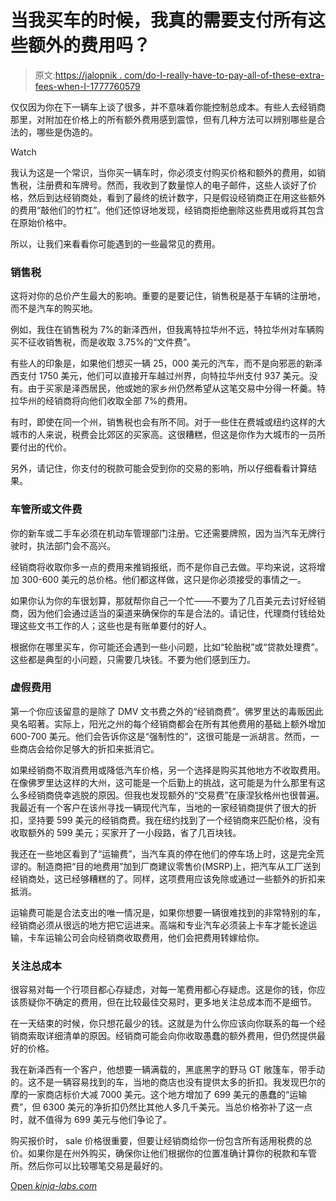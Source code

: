 # 当我买车的时候，我真的需要支付所有这些额外的费用吗？

> 原文:[https://jalopnik . com/do-I-really-have-to-pay-all-of-these-extra-fees-when-I-1777760579](https://jalopnik.com/do-i-really-have-to-pay-all-of-these-extra-fees-when-i-1777760579)

仅仅因为你在下一辆车上谈了很多，并不意味着你能控制总成本。有些人去经销商那里，对附加在价格上的所有额外费用感到震惊，但有几种方法可以辨别哪些是合法的，哪些是伪造的。

Watch

我认为这是一个常识，当你买一辆车时，你必须支付购买价格和额外的费用，如销售税，注册费和车牌号。然而，我收到了数量惊人的电子邮件，这些人谈好了价格，然后到达经销商处，看到了最终的统计数字，只是假设经销商正在用这些额外的费用“敲他们的竹杠”。他们还惊讶地发现，经销商拒绝删除这些费用或将其包含在原始价格中。

所以，让我们来看看你可能遇到的一些最常见的费用。

### 销售税

这将对你的总价产生最大的影响。重要的是要记住，销售税是基于车辆的注册地，而不是汽车的购买地。

例如，我住在销售税为 7%的新泽西州，但我离特拉华州不远，特拉华州对车辆购买不征收销售税，而是收取 3.75%的“文件费”。

有些人的印象是，如果他们想买一辆 25，000 美元的汽车，而不是向邪恶的新泽西支付 1750 美元，他们可以直接开车越过州界，向特拉华州支付 937 美元。没有。由于买家是泽西居民，他或她的家乡州仍然希望从这笔交易中分得一杯羹。特拉华州的经销商将向他们收取全部 7%的费用。

有时，即使在同一个州，销售税也会有所不同。对于一些住在费城或纽约这样的大城市的人来说，税费会比郊区的买家高。这很糟糕，但这是你作为大城市的一员所要付出的代价。

另外，请记住，你支付的税款可能会受到你的交易的影响，所以仔细看看计算结果。

### 车管所或文件费

你的新车或二手车必须在机动车管理部门注册。它还需要牌照，因为当汽车无牌行驶时，执法部门会不高兴。

经销商将收取你多一点的费用来推销报纸，而不是你自己去做。平均来说，这将增加 300-600 美元的总价格。他们都这样做，这只是你必须接受的事情之一。

如果你认为你的车很划算，那就帮你自己一个忙——不要为了几百美元去讨好经销商，因为他们会通过适当的渠道来确保你的车是合法的。请记住，代理商付钱给处理这些文书工作的人；这些也是有账单要付的好人。

根据你在哪里买车，你可能还会遇到一些小问题，比如“轮胎税”或“贷款处理费”。这些都是典型的小问题，只需要几块钱。不要为他们感到压力。

### 虚假费用

第一个你应该留意的是除了 DMV 文书费之外的“经销商费”。佛罗里达的毒贩因此臭名昭著。实际上，阳光之州的每个经销商都会在所有其他费用的基础上额外增加 600-700 美元。他们会告诉你这是“强制性的”，这很可能是一派胡言。然而，一些商店会给你足够大的折扣来抵消它。

如果经销商不取消费用或降低汽车价格，另一个选择是购买其他地方不收取费用。在像佛罗里达这样的大州，这可能是一个后勤上的挑战，这可能是为什么那里有这么多经销商侥幸逃脱的原因。但我也发现额外的“交易费”在康涅狄格州也很普遍。我最近有一个客户在该州寻找一辆现代汽车，当地的一家经销商提供了很大的折扣，坚持要 599 美元的经销商费。我在纽约找到了一个经销商来匹配价格，没有收取额外的 599 美元；买家开了一小段路，省了几百块钱。

我还在一些地区看到了“运输费”，当汽车真的停在他们的停车场上时，这是完全荒谬的。制造商把“目的地费用”加到厂商建议零售价(MSRP)上，把汽车从工厂送到经销商处，这已经够糟糕的了。同样，这项费用应该免除或通过一些额外的折扣来抵消。

运输费可能是合法支出的唯一情况是，如果你想要一辆很难找到的非常特别的车，经销商必须从很远的地方把它运进来。高端和专业汽车必须装上卡车才能长途运输，卡车运输公司会向经销商收取费用，他们会把费用转嫁给你。

### **关注总成本**

很容易对每一个行项目都心存疑虑，对每一笔费用都心存疑虑。这是你的钱，你应该质疑你不确定的费用，但在比较最佳交易时，更多地关注总成本而不是细节。

在一天结束的时候，你只想花最少的钱。这就是为什么你应该向你联系的每一个经销商索取详细清单的原因。经销商可能会向你收取愚蠢的额外费用，但仍然提供最好的价格。

我在新泽西有一个客户，他想要一辆满载的，黑底黑字的野马 GT 敞篷车，带手动的。这不是一辆容易找到的车，当地的商店也没有提供太多的折扣。我发现巴尔的摩的一家商店标价大减 7000 美元。这个地方增加了 699 美元的愚蠢的“运输费”，但 6300 美元的净折扣仍然比其他人多几千美元。当总价格弥补了这一点时，就不值得为 699 美元与他们争论了。

购买报价时， sale 价格很重要，但要让经销商给你一份包含所有适用税费的总价。如果你是在州外购买，确保你让他们根据你的位置准确计算你的税款和车管所。然后你可以比较哪笔交易是最好的。

[Open *kinja-labs.com*](http://kinja-labs.com/related-widget/?posts=1726958196,1731720732,1774425001&title=Recommended%20stories)